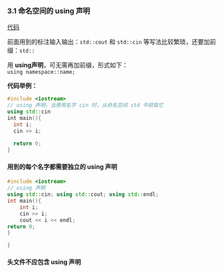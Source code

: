 ### 3.1 命名空间的 using 声明
[代码](../../chapter_3/section_1/main.cpp)   

前面用到的标注输入输出：`std::cout` 和 `std::cin` 等写法比较繁琐，还要加前缀：`std::`   

用 **using声明**，可无需再加前缀，形式如下：   
``using namespace::name;``

**代码举例：**
```c++
#include <iostream>
// using 声明，当使用名字 cin 时，从命名空间 std 中获取它
using std::cin
int main(){
  int i;
  cin >> i;
  
  return 0;
}
```

#### 用到的每个名字都需要独立的 using 声明

```c++
#include <iostream>
// using 声明
using std::cin; using std::cout; using std::endl;
int main(){
    int i;
    cin >> i;
    cout << i << endl;
return 0;
}

}
```

#### 头文件不应包含 using 声明

